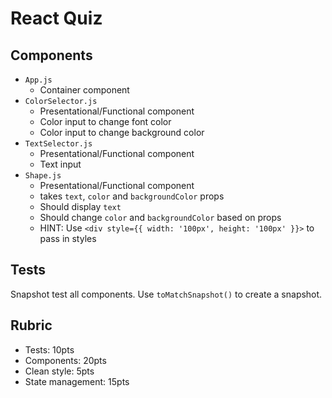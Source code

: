# React Quiz

## Components

* `App.js`
  * Container component
* `ColorSelector.js`
  * Presentational/Functional component
  * Color input to change font color
  * Color input to change background color
* `TextSelector.js`
  * Presentational/Functional component
  * Text input
* `Shape.js`
  * Presentational/Functional component
  * takes `text`, `color` and `backgroundColor` props
  * Should display `text`
  * Should change `color` and `backgroundColor` based on props
  * HINT: Use `<div style={{ width: '100px', height: '100px' }}>` to pass in styles


## Tests

Snapshot test all components. Use `toMatchSnapshot()`
to create a snapshot.

## Rubric

* Tests: 10pts
* Components: 20pts
* Clean style: 5pts
* State management: 15pts
